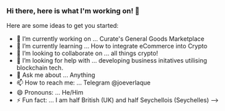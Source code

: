 ### Hi there, here is what I'm working on! 👋

Here are some ideas to get you started:

- 🔭 I’m currently working on ... Curate's General Goods Marketplace
- 🌱 I’m currently learning ... How to integrate eCommerce into Crypto
- 👯 I’m looking to collaborate on ... all things crypto! 
- 🤔 I’m looking for help with ... developing business initatives utilising blockchain tech.
- 💬 Ask me about ... Anything
- 📫 How to reach me: ... Telegram @joeverlaque
- 😄 Pronouns: ... He/Him
- ⚡ Fun fact: ... I am half British (UK) and half Seychellois (Seychelles)
-->
